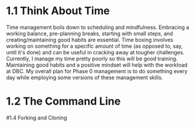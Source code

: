 # 1.1 Think About Time
Time management boils down to scheduling and mindfulness. Embracing a working balance, pre-planning breaks, starting with small steps, and creating/maintaining good habits are essential. Time boxing involves working on something for a specific amount of time (as opposed to, say, until it's done) and can be useful in cracking away at tougher challenges. Currently, I manage my time pretty poorly so this will be good training. Maintaining good habits and a positive mindset will help with the workload at DBC. My overall plan for Phase 0 management is to do something every day while employing some versions of these management skills.

# 1.2 The Command Line


#1.4 Forking and Cloning
